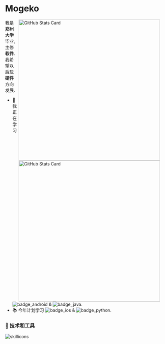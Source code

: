 # Mogeko

<!--
**Mogeko/Mogeko** is a ✨ _special_ ✨ repository because its `README.md` (this file) appears on your GitHub profile.

Here are some ideas to get you started:

- 🔭 I’m currently working on ...
- 🌱 I’m currently learning ...
- 👯 I’m looking to collaborate on ...
- 🤔 I’m looking for help with ...
- 💬 Ask me about ...
- 📫 How to reach me: ...
- 😄 Pronouns: ...
- ⚡ Fun fact: ...
-->

<a href="https://github.com/mogeko#gh-light-mode-only">
  <img align="right" width="460px" alt="GitHub Stats Card" src="https://github-readme-stats.vercel.app/api?username=mogeko&show_icons=true&include_all_commits=true&disable_animations=true#gh-light-mode-only">
</a>

<a href="https://github.com/mogeko#gh-dark-mode-only">
  <img align="right" width="460px" alt="GitHub Stats Card" src="https://github-readme-stats.vercel.app/api?username=mogeko&show_icons=true&hide_border=true&include_all_commits=true&disable_animations=true&theme=dracula#gh-dark-mode-only">
</a>

<!-- <picture>
  <source media="(prefers-color-scheme: dark)" srcset="https://github-readme-stats.vercel.app/api?username=mogeko&show_icons=true&hide_border=true&include_all_commits=true&disable_animations=true&theme=dracula">
  <source media="(prefers-color-scheme: light)" srcset="https://github-readme-stats.vercel.app/api?username=mogeko&show_icons=true&hide_border=true&include_all_commits=true&disable_animations=true">
  <img align="right" width="480px" alt="GitHub Stats Card" src="https://github-readme-stats.vercel.app/api?username=mogeko&show_icons=true&hide_border=true&include_all_commits=true&disable_animations=true">
</picture> -->


我是 **郑州大学**毕业, 主修 **软件**. 我希望以后玩 **硬件** 方向发展.

- :seedling: 我正在学习 ![badge_android] & ![badge_java].
- :books: 今年计划学习 ![badge_ios] & ![badge_python].

### :microscope: 技术和工具

![skillicons](https://skillicons.dev/icons?i=html,css,js,ts,sass,tailwind,vue,java,py,vite,webpack,git,vscode,ps,github)




<!-- Links -->
[blog]: https://mogeko.github.io
[e-mail]: mailto:zhengjunyi@live.com
[github]: https://github.com/mogeko

<!-- Skills -->

[skills]: https://skillicons.dev/icons?i=html,css,js,ts,react,gatsby,nextjs,sass,tailwind,styledcomponents,graphql,jest,java,py,rust,php,c,cpp,elixir,latex,md,regex,nodejs,redis,postgres,git,eclipse,idea,visualstudio,vscode,vim,docker,bash,ps,ai,linux,bsd,github,gitlab,stackoverflow,azure,cloudflare

<!-- badge Links -->
[badge_android]: https://img.shields.io/badge/-android-4B275F?style=flat&logo=android&logoColor=ffffff
[badge_ios]: https://img.shields.io/badge/-ios-4B275F?style=flat&logo=ios&logoColor=ffffff
[badge_python]: https://img.shields.io/badge/-python-4B275F?style=flat&logo=python&logoColor=ffffff

[badge_angular]: https://img.shields.io/badge/-Angular-DD0031?style=flat&logo=angular&logoColor=ffffff
[badge_c]: https://img.shields.io/badge/-C-A8B9CC?style=flat&logo=c&logoColor=ffffff
[badge_c-sharp]: https://img.shields.io/badge/-C%23-239120?style=flat&logo=c-sharp&logoColor=ffffff
[badge_cpp]: https://img.shields.io/badge/-C++-00599C?style=flat&logo=c%2B%2B&logoColor=ffffff
[badge_css3]: https://img.shields.io/badge/-CSS3-1572B6?style=flat&logo=css3&logoColor=ffffff
[badge_dart]: https://img.shields.io/badge/-Dart-0175C2?style=flat&logo=dart&logoColor=ffffff
[badge_docker]: https://img.shields.io/badge/-Docker-2496ED?style=flat&logo=docker&logoColor=ffffff
[badge_electron]: https://img.shields.io/badge/-Electron-47848F?style=flat&logo=electron&logoColor=ffffff
[badge_elixir]: https://img.shields.io/badge/-Elixir-4B275F?style=flat&logo=elixir&logoColor=ffffff
[badge_erlang]: https://img.shields.io/badge/-Erlang-A90533?style=flat&logo=erlang&logoColor=ffffff
[badge_figma]: https://img.shields.io/badge/-Figma-f24e1e?style=flat&logo=figma&logoColor=ffffff
[badge_flutter]: https://img.shields.io/badge/-Flutter-02569B?style=flat&logo=flutter&logoColor=ffffff
[badge_freebsd]: https://img.shields.io/badge/-FreeBSD-AB2B28?style=flat&logo=freebsd&logoColor=ffffff
[badge_gatsby]: https://img.shields.io/badge/-Gatsby-663399?style=flat&logo=gatsby&logoColor=ffffff
[badge_git]: http://img.shields.io/badge/-Git-F05032?style=flat&logo=git&logoColor=ffffff
[badge_github]: http://img.shields.io/badge/-GitHub-181717?style=flat&logo=github&logoColor=ffffff
[badge_go]: https://img.shields.io/badge/-Go-00ADD8?style=flat&logo=go&logoColor=ffffff
[badge_graphql]: https://img.shields.io/badge/-GraphQl-E10098?style=flat&logo=graphql&logoColor=ffffff
[badge_haskell]: https://img.shields.io/badge/-Haskell-5D4F85?style=flat&logo=haskell&logoColor=ffffff
[badge_html5]: https://img.shields.io/badge/-HTML5-E34F26?style=flat&logo=html5&logoColor=ffffff
[badge_hugo]: https://img.shields.io/badge/-Hugo-FF4088?style=flat&logo=hugo&logoColor=ffffff
[badge_java]: https://img.shields.io/badge/-Java-007396?style=flat&logo=java&logoColor=ffffff
[badge_javascript]: https://img.shields.io/badge/-JavaScript-F7DF1E?style=flat&logo=javascript&logoColor=000000
[badge_kotlin]: https://img.shields.io/badge/-Kotlin-0095D5?style=flat&logo=kotlin&logoColor=ffffff
[badge_kubernetes]: https://img.shields.io/badge/-Kubernetes-326CE5?style=flat&logo=kubernetes&logoColor=ffffff
[badge_linux]: https://img.shields.io/badge/-Linux-FCC624?style=flat&logo=linux&logoColor=000000
[badge_lua]: https://img.shields.io/badge/-Lua-2C2D72?style=flat&logo=lua&logoColor=ffffff
[badge_mongodb]: https://img.shields.io/badge/-MongoDB-47A248?style=flat&logo=mongodb&logoColor=ffffff
[badge_mysql]: https://img.shields.io/badge/-MySQL-4479A1?style=flat&logo=mysql&logoColor=ffffff
[badge_next-js]: https://img.shields.io/badge/-Next.js-000000?style=flat&logo=Next.js&logoColor=ffffff
[badge_node-js]: https://img.shields.io/badge/-Node.js-339933?style=flat&logo=Node.js&logoColor=ffffff
[badge_openstack]: https://img.shields.io/badge/-OpenStack-ED1944?style=flat&logo=openstack&logoColor=ffffff
[badge_open-shift]: https://img.shields.io/badge/-Open%20Shift-EE0000?style=flat&logo=red-hat-open-shift&logoColor=ffffff
[badge_perl]: https://img.shields.io/badge/-Perl-39457E?style=flat&logo=perl&logoColor=ffffff
[badge_postgresql]: https://img.shields.io/badge/-PostgreSQL-336791?style=flat&logo=postgresql&logoColor=ffffff
[badge_python]: https://img.shields.io/badge/-Python-3776AB?style=flat&logo=python&logoColor=ffffff
[badge_qt]: https://img.shields.io/badge/-Qt-41CD52?style=flat&logo=qt&logoColor=ffffff
[badge_react]: https://img.shields.io/badge/-React-61DAFB?style=flat&logo=react&logoColor=000000
[badge_redis]: https://img.shields.io/badge/-Redis-DC382D?style=flat&logo=redis&logoColor=ffffff
[badge_ruby]: https://img.shields.io/badge/-Ruby-CC342D?style=flat&logo=ruby&logoColor=ffffff
[badge_rust]: https://img.shields.io/badge/-Rust-000000?style=flat&logo=rust&logoColor=ffffff
[badge_sass]: https://img.shields.io/badge/-Sass-CC6699?style=flat&logo=sass&logoColor=ffffff
[badge_scala]: https://img.shields.io/badge/-Scala-DC322F?style=flat&logo=scala&logoColor=ffffff
[badge_swift]: https://img.shields.io/badge/-Swift-FA7343?style=flat&logo=swift&logoColor=ffffff
[badge_typescript]: https://img.shields.io/badge/-TypeScript-3178C6?style=flat&logo=typescript&logoColor=ffffff
[badge_vs-code]: http://img.shields.io/badge/-VS%20Code-007ACC?style=flat&logo=visual%20studio%20code&logoColor=ffffff
[badge_vue-js]: https://img.shields.io/badge/-Vue.js-4FC08D?style=flat&logo=vue-js&logoColor=ffffff
